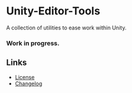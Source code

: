 # Unity-Editor-Tools
A collection of utilities to ease work within Unity.

### Work in progress.

## Links

 - [License](LICENSE)
 - [Changelog](CHANGELOG.md)